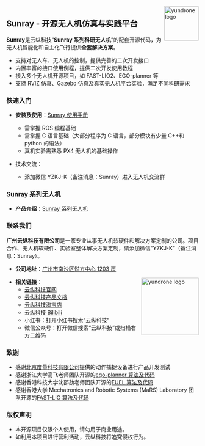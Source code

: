 <img src="https://pic1.imgdb.cn/item/67ceabf3066befcec6e26c76.png" alt="yundrone logo" align="right" height="90" />

## Sunray - 开源无人机仿真与实践平台

**Sunray**是云纵科技“**Sunray 系列科研无人机**”的配套开源代码，为无人机智能化和自主化飞行提供**全套解决方案**。

- 支持对无人车、无人机的控制，提供完善的二次开发接口
- 内置丰富的接口使用例程，提供二次开发使用教程
- 接入多个无人机开源项目，如 FAST-LIO2、EGO-planner 等
- 支持 RVIZ 仿真、Gazebo 仿真及真实无人机平台实验，满足不同科研需求

### 快速入门

- **安装及使用**：[Sunray 使用手册](https://wiki.yundrone.cn/docs/sunray)

  - 需掌握 ROS 编程基础
  - 需掌握 C 语言基础（大部分程序为 C 语言，部分模块有少量 C++和 python 的语法）
  - 真机实验需熟悉 PX4 无人机的基础操作

- 技术交流：
  - 添加微信 YZKJ-K（备注消息：Sunray）进入无人机交流群

### Sunray 系列无人机

- **产品介绍**：[Sunray 系列无人机](https://www.wolai.com/yundrone/sfnSkzUJj1ftvYTgzqZ3Eh)

### 联系我们

**广州云纵科技有限公司**是一家专业从事无人机软硬件和解决方案定制的公司。项目合作、无人机软硬件、实验室整体解决方案定制，请添加微信“YZKJ-K”（备注消息：Sunray）。

- **公司地址**：[广州市南沙区悦方中心 1203 房](https://map.baidu.com/poi/%E5%B9%BF%E5%B7%9E%E4%BA%91%E7%BA%B5%E7%A7%91%E6%8A%80%E6%9C%89%E9%99%90%E5%85%AC%E5%8F%B8/@12635819.79948515,2593492.005733868,19z?uid=32c1e91366ffdbb7ad045788&ugc_type=3&ugc_ver=1&device_ratio=1&compat=1&pcevaname=pc4.1&querytype=detailConInfo&da_src=shareurl)

<img src="https://resource-wangsu.helplook.net/docker_production/5n3bi9/article/yEz5cgJ3/67da9afc5cfe2.png" alt="yundrone logo" align="right" height="150" />

- **相关链接**：
  - [云纵科技官网](http://www.yundrone.cn/index.html)
  - [云纵科技产品文档](https://wiki.yundrone.cn/)
  - [云纵科技淘宝店](https://5q239j0txjkacow9mk5tofi9dvxs6st.taobao.com/index.htm?spm=a1z10.1-c-s.w5002-25336597030.2.5c854fd4rOYblf)
  - [云纵科技 Bilibili](https://space.bilibili.com/3546736714844413)
  - 小红书：打开小红书搜索“云纵科技”
  - 微信公众号：打开微信搜索“云纵科技”或扫描右方二维码

### 致谢

- 感谢[北京度量科技有限公司](https://www.nokov.com/)提供的动作捕捉设备进行产品开发测试
- 感谢浙江大学高飞老师团队开源的[ego-planner 算法及代码](https://github.com/ZJU-FAST-Lab/ego-planner)
- 感谢香港科技大学沈邵劼老师团队开源的[FUEL 算法及代码](https://github.com/HKUST-Aerial-Robotics/FUEL)
- 感谢香港大学 Mechatronics and Robotic Systems (MaRS) Laboratory 团队开源的[FAST-LIO 算法及代码](https://github.com/hku-mars/FAST_LIO)

### 版权声明

- 本开源项目仅限个人使用，请勿用于商业用途。
- 如利用本项目进行营利活动，云纵科技将追究侵权行为。
